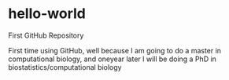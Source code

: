 # hello-world
First GitHub Repository

First time using GitHub, well because I am going to do a master in computational biology, and oneyear later I will be doing a PhD in biostatistics/computational biology

